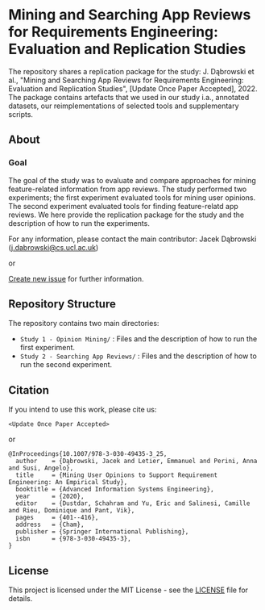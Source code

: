 # Mining and Searching App Reviews for Requirements Engineering: Evaluation and Replication Studies

The repository shares a replication package for the study: J. Dąbrowski et al.,
"Mining and Searching App Reviews for Requirements Engineering: Evaluation and Replication Studies", [Update Once Paper Accepted], 2022. The package contains artefacts that we used in our study i.a., annotated datasets, our reimplementations of selected tools and supplementary scripts.

## About

### Goal

The goal of the study was to evaluate and compare approaches for mining feature-related information from app reviews. The study performed two experiments; the first experiment evaluated tools for mining user opinions. The second experiment evaluated tools for finding feature-relatd app reviews. We here provide the replication package for the study and the description of how to run the experiments.

For any information, please contact the main contributor: Jacek Dąbrowski (j.dabrowski@cs.ucl.ac.uk)

or

[Create new issue](https://github.com/jsdabrowski/IS-21/issues/new) for further information.

## Repository Structure

The repository contains two main directories:

- ``` Study 1 - Opinion Mining/ ``` : Files and the description of how to run the first experiment.
- ``` Study 2 - Searching App Reviews/ ``` : Files and the description of how to run the second experiment.

## Citation

If you intend to use this work, please cite us:

```
<Update Once Paper Accepted>
```

or

```
@InProceedings{10.1007/978-3-030-49435-3_25,
  author    = {Dąbrowski, Jacek and Letier, Emmanuel and Perini, Anna and Susi, Angelo},
  title     = {Mining User Opinions to Support Requirement Engineering: An Empirical Study},
  booktitle = {Advanced Information Systems Engineering},
  year      = {2020},
  editor    = {Dustdar, Schahram and Yu, Eric and Salinesi, Camille and Rieu, Dominique and Pant, Vik},
  pages     = {401--416},
  address   = {Cham},
  publisher = {Springer International Publishing},
  isbn      = {978-3-030-49435-3},
}

```

## License

This project is licensed under the MIT License - see the [LICENSE](LICENSE.txt) file for details.
